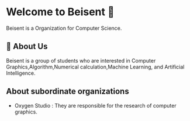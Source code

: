 # Welcome to Beisent 👋

Beisent is a Organization for Computer Science.  

## 🚀 About Us
Beisent is a group of students who are interested in Computer Graphics,Algorithm,Numerical calculation,Machine Learning, and Artificial Intelligence. 

## About subordinate organizations​​
- Oxygen Studio : They are responsible for the research of computer graphics.

